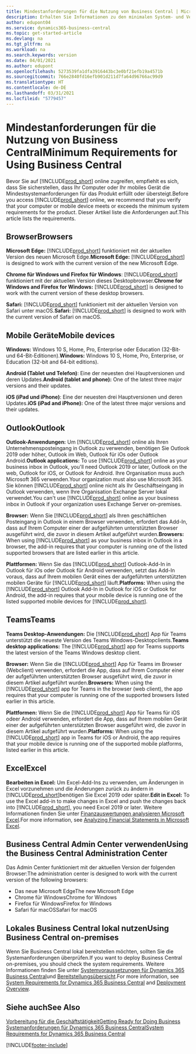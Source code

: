 ```yaml
---
title: Mindestanforderungen für die Nutzung von Business Central | Microsoft Docs
description: Erhalten Sie Informationen zu den minimalen System- und Versionsanforderungen für die Verwendung von Business Central online.
author: edupont04
ms.service: dynamics365-business-central
ms.topic: get-started-article
ms.devlang: na
ms.tgt_pltfrm: na
ms.workload: na
ms.search.keywords: version
ms.date: 04/01/2021
ms.author: edupont
ms.openlocfilehash: 5273539fa1dfa3916443bc3e0bf21efb19a4571b
ms.sourcegitcommit: 766e2840fd16efb901d211d7fa64d96766ac99d9
ms.translationtype: HT
ms.contentlocale: de-DE
ms.lasthandoff: 03/31/2021
ms.locfileid: "5779457"
---
```

# <a name="minimum-requirements-for-using-business-central"></a><span data-ttu-id="56a0a-103">Mindestanforderungen für die Nutzung von Business Central</span><span class="sxs-lookup"><span data-stu-id="56a0a-103">Minimum Requirements for Using Business Central</span></span>

<span data-ttu-id="56a0a-104">Bevor Sie auf [!INCLUDE[prod_short](includes/prod_short.md)] online zugreifen, empfiehlt es sich, dass Sie sicherstellen, dass Ihr Computer oder Ihr mobiles Gerät die Mindestsystemanforderungen für das Produkt erfüllt oder übersteigt.</span><span class="sxs-lookup"><span data-stu-id="56a0a-104">Before you access [!INCLUDE[prod_short](includes/prod_short.md)] online, we recommend that you verify that your computer or mobile device meets or exceeds the minimum system requirements for the product.</span></span> <span data-ttu-id="56a0a-105">Dieser Artikel liste die Anforderungen auf.</span><span class="sxs-lookup"><span data-stu-id="56a0a-105">This article lists the requirements.</span></span>  

## <a name="browsers"></a><span data-ttu-id="56a0a-106">Browser</span><span class="sxs-lookup"><span data-stu-id="56a0a-106">Browsers</span></span>

<span data-ttu-id="56a0a-107">**Microsoft Edge:** [!INCLUDE[prod_short](includes/prod_short.md)] funktioniert mit der aktuellen Version des neuen Microsoft Edge.</span><span class="sxs-lookup"><span data-stu-id="56a0a-107">**Microsoft Edge:** [!INCLUDE[prod_short](includes/prod_short.md)] is designed to work with the current version of the new Microsoft Edge.</span></span>
  
<span data-ttu-id="56a0a-108">**Chrome für Windows und Firefox für Windows**: [!INCLUDE[prod_short](includes/prod_short.md)] funktioniert mit der aktuellen Version dieses Desktopbrowser.</span><span class="sxs-lookup"><span data-stu-id="56a0a-108">**Chrome for Windows and Firefox for Windows:** [!INCLUDE[prod_short](includes/prod_short.md)] is designed to work with the current version of these desktop browsers.</span></span> 
 
<span data-ttu-id="56a0a-109">**Safari:** [!INCLUDE[prod_short](includes/prod_short.md)] funktioniert mit der aktuellen Version von Safari unter macOS.</span><span class="sxs-lookup"><span data-stu-id="56a0a-109">**Safari:** [!INCLUDE[prod_short](includes/prod_short.md)] is designed to work with the current version of Safari on macOS.</span></span>  

## <a name="mobile-devices"></a><span data-ttu-id="56a0a-110">Mobile Geräte</span><span class="sxs-lookup"><span data-stu-id="56a0a-110">Mobile devices</span></span>

<span data-ttu-id="56a0a-111">**Windows:** Windows 10 S, Home, Pro, Enterprise oder Education (32-Bit‑ und 64-Bit-Editionen).</span><span class="sxs-lookup"><span data-stu-id="56a0a-111">**Windows:** Windows 10 S, Home, Pro, Enterprise, or Education (32-bit and 64-bit editions).</span></span>

<span data-ttu-id="56a0a-112">**Android (Tablet und Telefon)**: Eine der neuesten drei Hauptversionen und deren Updates.</span><span class="sxs-lookup"><span data-stu-id="56a0a-112">**Android (tablet and phone):** One of the latest three major versions and their updates.</span></span>

<span data-ttu-id="56a0a-113">**iOS (iPad und iPhone)**: Eine der neuesten drei Hauptversionen und deren Updates.</span><span class="sxs-lookup"><span data-stu-id="56a0a-113">**iOS (iPad and iPhone):** One of the latest three major versions and their updates.</span></span>

<!--

**Windows:** [!INCLUDE[prod_short](includes/prod_short.md)] for Windows can be installed on devices with at least 1 GB of RAM and Windows 10 S, Home, Pro, Enterprise, or Education (32-bit and 64-bit editions).  
**iOS:** [!INCLUDE[prod_short](includes/prod_short.md)] for iPad and iPhone requires iOS 10.0 or later.  
**Android:** [!INCLUDE[prod_short](includes/prod_short.md)] for Android tablet and Android phone can be installed on devices with at least 1 GB of RAM and Android 6.0 or higher.  
**Device size:** [!INCLUDE[prod_short](includes/prod_short.md)] is supported on smart phones with a minimum screen size of 4" and tablets with a minimum screen size of 7".  
-->
## <a name="outlook"></a><span data-ttu-id="56a0a-114">Outlook</span><span class="sxs-lookup"><span data-stu-id="56a0a-114">Outlook</span></span>

<span data-ttu-id="56a0a-115">**Outlook-Anwendungen:** Um [!INCLUDE[prod_short](includes/prod_short.md)] online als Ihren Unternehmensposteingang in Outlook zu verwenden, benötigen Sie Outlook 2019 oder höher, Outlook im Web, Outlook für iOs oder Outlook Android.</span><span class="sxs-lookup"><span data-stu-id="56a0a-115">**Outlook applications:** To use [!INCLUDE[prod_short](includes/prod_short.md)] online as your business inbox in Outlook, you'll need Outlook 2019 or later, Outlook on the web, Outlook for iOS, or Outlook for Android.</span></span> <span data-ttu-id="56a0a-116">Ihre Organisation muss auch Microsoft 365 verwenden.</span><span class="sxs-lookup"><span data-stu-id="56a0a-116">Your organization must also use Microsoft 365.</span></span> <span data-ttu-id="56a0a-117">Sie können [!INCLUDE[prod_short](includes/prod_short.md)] online nicht als Ihr Geschäftseingang in Outlook verwenden, wenn Ihre Organisation Exchange Server lokal verwendet.</span><span class="sxs-lookup"><span data-stu-id="56a0a-117">You can't use [!INCLUDE[prod_short](includes/prod_short.md)] online as your business inbox in Outlook if your organization uses Exchange Server on-premises.</span></span> 
 
<span data-ttu-id="56a0a-118">**Browser:** Wenn Sie [!INCLUDE[prod_short](includes/prod_short.md)] als Ihren geschäftlichen Posteingang in Outlook in einem Browser verwenden, erfordert das Add-In, dass auf Ihrem Computer einer der aufgeführten unterstützten Browser ausgeführt wird, die zuvor in diesem Artikel aufgeführt wurden.</span><span class="sxs-lookup"><span data-stu-id="56a0a-118">**Browsers:** When using [!INCLUDE[prod_short](includes/prod_short.md)] as your business inbox in Outlook in a browser, the add-in requires that your computer is running one of the listed supported browsers that are listed earlier in this article.</span></span> 
 
<span data-ttu-id="56a0a-119">**Plattformen:** Wenn Sie das [!INCLUDE[prod_short](includes/prod_short.md)] Outlook-Add-In in Outlook für iOs oder Outlook für Android verwenden, setzt das Add-In voraus, dass auf Ihrem mobilen Gerät eines der aufgeführten unterstützten mobilen Geräte für [!INCLUDE[prod_short](includes/prod_short.md)] läuft.</span><span class="sxs-lookup"><span data-stu-id="56a0a-119">**Platforms:** When using the [!INCLUDE[prod_short](includes/prod_short.md)] Outlook Add-In in Outlook for iOS or Outlook for Android, the add-in requires that your mobile device is running one of the listed supported mobile devices for [!INCLUDE[prod_short](includes/prod_short.md)].</span></span>  

## <a name="teams"></a><span data-ttu-id="56a0a-120">Teams</span><span class="sxs-lookup"><span data-stu-id="56a0a-120">Teams</span></span>

<span data-ttu-id="56a0a-121">**Teams Desktop-Anwendungen:** Die [!INCLUDE[prod_short](includes/prod_short.md)] App für Teams unterstützt die neueste Version des Teams Windows-Desktopclients.</span><span class="sxs-lookup"><span data-stu-id="56a0a-121">**Teams desktop applications:** The [!INCLUDE[prod_short](includes/prod_short.md)] app for Teams supports the latest version of the Teams Windows desktop client.</span></span> 

<span data-ttu-id="56a0a-122">**Browser:** Wenn Sie die [!INCLUDE[prod_short](includes/prod_short.md)] App für Teams im Browser (Webclient) verwenden, erfordert die App, dass auf Ihrem Computer einer der aufgeführten unterstützten Browser ausgeführt wird, die zuvor in diesem Artikel aufgeführt wurden.</span><span class="sxs-lookup"><span data-stu-id="56a0a-122">**Browsers:** When using the [!INCLUDE[prod_short](includes/prod_short.md)] app for Teams in the browser (web client), the app requires that your computer is running one of the supported browsers listed earlier in this article.</span></span> 

<span data-ttu-id="56a0a-123">**Plattformen:** Wenn Sie die [!INCLUDE[prod_short](includes/prod_short.md)] App für Teams für iOS odeer Android verwenden, erfordert die App, dass auf Ihrem mobilen Gerät einer der aufgeführten unterstützten Browser ausgeführt wird, die zuvor in diesem Artikel aufgeführt wurden.</span><span class="sxs-lookup"><span data-stu-id="56a0a-123">**Platforms:** When using the [!INCLUDE[prod_short](includes/prod_short.md)] app in Teams for iOS or Android, the app requires that your mobile device is running one of the supported mobile platforms, listed earlier in this article.</span></span>

## <a name="excel"></a><span data-ttu-id="56a0a-124">Excel</span><span class="sxs-lookup"><span data-stu-id="56a0a-124">Excel</span></span>

<span data-ttu-id="56a0a-125">**Bearbeiten in Excel:** Um Excel-Add-Ins zu verwenden, um Änderungen in Excel vorzunehmen und die Änderungen zurück zu ändern in [!INCLUDE[prod_short](includes/prod_short.md)]benötigen Sie Excel 2019 oder später.</span><span class="sxs-lookup"><span data-stu-id="56a0a-125">**Edit in Excel:** To use the Excel add-in to make changes in Excel and push the changes back into [!INCLUDE[prod_short](includes/prod_short.md)], you need Excel 2019 or later.</span></span> <span data-ttu-id="56a0a-126">Weitere Informationen finden Sie unter [Finanzauswertungen analysieren Microsoft Excel](finance-analyze-excel.md).</span><span class="sxs-lookup"><span data-stu-id="56a0a-126">For more information, see [Analyzing Financial Statements in Microsoft Excel](finance-analyze-excel.md).</span></span>  

## <a name="using-the-business-central-administration-center"></a><a name="TAC"></a> <span data-ttu-id="56a0a-127">Business Central Admin Center verwenden</span><span class="sxs-lookup"><span data-stu-id="56a0a-127">Using the Business Central Administration Center</span></span>

<span data-ttu-id="56a0a-128">Das Admin Center funktioniert mit der aktuellen Version der folgenden Browser:</span><span class="sxs-lookup"><span data-stu-id="56a0a-128">The administration center is designed to work with the current version of the following browsers:</span></span>

- <span data-ttu-id="56a0a-129">Das neue Microsoft Edge</span><span class="sxs-lookup"><span data-stu-id="56a0a-129">The new Microsoft Edge</span></span>
- <span data-ttu-id="56a0a-130">Chrome für Windows</span><span class="sxs-lookup"><span data-stu-id="56a0a-130">Chrome for Windows</span></span>
- <span data-ttu-id="56a0a-131">Firefox für Windows</span><span class="sxs-lookup"><span data-stu-id="56a0a-131">Firefox for Windows</span></span>
- <span data-ttu-id="56a0a-132">Safari für macOS</span><span class="sxs-lookup"><span data-stu-id="56a0a-132">Safari for macOS</span></span>

## <a name="using-business-central-on-premises"></a><span data-ttu-id="56a0a-133">Lokales Business Central lokal nutzen</span><span class="sxs-lookup"><span data-stu-id="56a0a-133">Using Business Central on-premises</span></span>

<span data-ttu-id="56a0a-134">Wenn Sie Business Central lokal bereitstellen möchten, sollten Sie die Systemanforderungen überprüfen.</span><span class="sxs-lookup"><span data-stu-id="56a0a-134">If you want to deploy Business Central on-premises, you should check the system requirements.</span></span> <span data-ttu-id="56a0a-135">Weitere Informationen finden Sie unter [Systemvoraussetzungen für Dynamics 365 Business Central](/dynamics365/business-central/dev-itpro/deployment/system-requirements-business-central-v18)und [Bereitstellungsübersicht](/dynamics365/business-central/dev-itpro/deployment/deployment).</span><span class="sxs-lookup"><span data-stu-id="56a0a-135">For more information, see [System Requirements for Dynamics 365 Business Central](/dynamics365/business-central/dev-itpro/deployment/system-requirements-business-central-v18) and [Deployment Overview](/dynamics365/business-central/dev-itpro/deployment/deployment).</span></span>  

## <a name="see-also"></a><span data-ttu-id="56a0a-136">Siehe auch</span><span class="sxs-lookup"><span data-stu-id="56a0a-136">See Also</span></span>

[<span data-ttu-id="56a0a-137">Vorbereitung für die Geschäftstätigkeit</span><span class="sxs-lookup"><span data-stu-id="56a0a-137">Getting Ready for Doing Business</span></span>](ui-get-ready-business.md)  
[<span data-ttu-id="56a0a-138">Systemanforderungen für Dynamics 365 Business Central</span><span class="sxs-lookup"><span data-stu-id="56a0a-138">System Requirements for Dynamics 365 Business Central</span></span>](/dynamics365/business-central/dev-itpro/deployment/system-requirements-business-central-v18)  

[!INCLUDE[footer-include](includes/footer-banner.md)]

